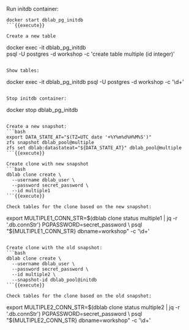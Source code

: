 Run initdb container:
```
docker start dblab_pg_initdb
```{{execute}}

Create a new table
```
docker exec -it dblab_pg_initdb \
  psql -U postgres -d workshop -c 'create table multiple (id integer)'
```{{execute}}

Show tables:
```
docker exec -it dblab_pg_initdb psql -U postgres -d workshop -c '\d+'
```{{execute}}

Stop initdb container:
```
docker stop dblab_pg_initdb
```{{execute}}

Create a new snapshot:
```bash
export DATA_STATE_AT="$(TZ=UTC date '+%Y%m%d%H%M%S')"
zfs snapshot dblab_pool@multiple
zfs set dblab:datastateat="${DATA_STATE_AT}" dblab_pool@multiple
```{{execute}}

Create clone with new snapshot
```bash
dblab clone create \
  --username dblab_user \
  --password secret_password \
  --id multiple1
```{{execute}}

Check tables for the clone based on the new snapshot:
```
export MULTIPLE1_CONN_STR=$(dblab clone status multiple1 | jq -r '.db.connStr')
PGPASSWORD=secret_password \
  psql "${MULTIPLE1_CONN_STR} dbname=workshop" -c '\d+'
```{{execute}}

Create clone with the old snapshot:
```bash
dblab clone create \
  --username dblab_user \
  --password secret_password \
  --id multiple2 \
  --snapshot-id dblab_pool@initdb
```{{execute}}

Check tables for the clone based on the old snapshot:
```
export MULTIPLE2_CONN_STR=$(dblab clone status multiple2 | jq -r '.db.connStr')
PGPASSWORD=secret_password \
  psql "${MULTIPLE2_CONN_STR} dbname=workshop" -c '\d+'
```{{execute}}
